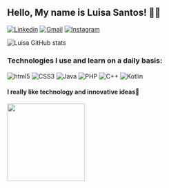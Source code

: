 ## Hello, My name is Luisa Santos! 👋🏽

[![Linkedin](https://img.shields.io/badge/LinkedIn-005b8f?style=for-the-badge&logo=linkedin&logoColor=white)](https://www.linkedin.com/in/luisa-s-823820278/?lipi=urn%3Ali%3Apage%3Ad_flagship3_feed%3BDbTYdw%2FeSpiH%2Bgs%2BIhKEfQ%3D%3D)
[![Gmail](https://img.shields.io/badge/Gmail-005b8f?style=for-the-badge&logo=gmail&logoColor=white)](https://myaccount.google.com/?utm_source=OGB&utm_medium=app&authuser=0)
[![Instagram](https://img.shields.io/badge/Instagram-005b8f?style=for-the-badge&logo=instagram&logoColor=white)](https://instagram.com/luisasantooss)


![Luisa GitHub stats](https://github-readme-stats.vercel.app/api?username=LuisaSantosSilva&show_icons=true&title_color=ffffff&bg_color=DEG,1c1c1c,005b8f&text_color=ffffff&icon_color=ffffff&ring_color=ffffff)


### Technologies I use and learn on a daily basis:

<div style="display: inline_block">
    <img align="center" alt="html5" src="https://img.shields.io/badge/HTML5-005b8f?style=for-the-badge&logo=html5&logoColor=white"/>
    <img align="center" alt="CSS3" src="https://img.shields.io/badge/CSS3-005b8f?style=for-the-badge&logo=css3&logoColor=white"/>
    <img align="center" alt="Java" src="https://img.shields.io/badge/Java-005b8f?style=for-the-badge&logo=openjdk&logoColor=white"/>
    <img align="center" alt="PHP" src="https://img.shields.io/badge/PHP-005b8f?style=for-the-badge&logo=php&logoColor=white"/>
    <img align="center" alt="C++" src="https://img.shields.io/badge/C%2B%2B-005b8f?style=for-the-badge&logo=c%2B%2B&logoColor=white"/>
    <img align="center" alt="Kotlin" src="https://img.shields.io/badge/Kotlin-005b8f?&style=for-the-badge&logo=kotlin&logoColor=white"/>
</div>

#### I really like technology and innovative ideas🎯

<div>
<a href="https://github.com/LuisaSantosSilva">
<img loading="lazy" height="180em" src="https://github-readme-stats.vercel.app/api/top-langs/?username=LuisaSantosSilva&layout=compact&title_color=ffffff&bg_color=DEG,1c1c1c,005b8f&text_color=ffffff&icon_color=ffffff&ring_color=ffffff"/>
</div>

